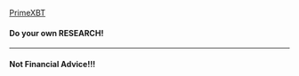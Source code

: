 [PrimeXBT](https://primexbt.com/trading-academy)

#### Do your own RESEARCH!

****

#### Not Financial Advice!!!
